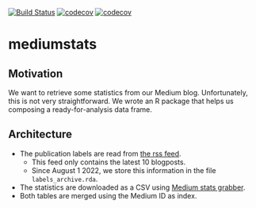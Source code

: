 [![Build Status](https://github.com/nlesc-blogging/mediumstats/workflows/R-CMD-check/badge.svg?branch=main)](https://github.com/nlesc-blogging/mediumstats/actions)
[![codecov](https://codecov.io/gh/nlesc-blogging/mediumstats/graph/badge.svg)](https://codecov.io/gh/nlesc-blogging/mediumstats)
[![codecov](https://lifecycle.r-lib.org/articles/figures/lifecycle-experimental.svg)](https://lifecycle.r-lib.org/articles/stages.html)

# mediumstats

## Motivation

We want to retrieve some statistics from our Medium blog.
Unfortunately, this is not very straightforward.
We wrote an R package that helps us composing a ready-for-analysis data frame.

## Architecture

- The publication labels are read from [the rss feed](https://blog.esciencecenter.nl/feed).
  - This feed only contains the latest 10 blogposts.
  - Since August 1 2022, we store this information in the file `labels_archive.rda`.
- The statistics are downloaded as a CSV using [Medium stats grabber](https://chrome.google.com/webstore/detail/medium-stats-grabber/gdomhiacoiloiecaholjiegdaklelpig?hl=en).
- Both tables are merged using the Medium ID as index.
